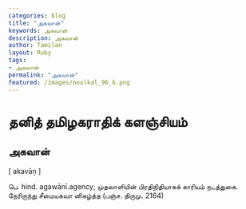 ```yaml
---  
categories: blog  
title: "அகவான்"
keywords: அகவான்  
description: அகவான்
author: Tamilan  
layout: Ruby  
tags:     
- அகவான்
permalink: "அகவான்"  
featured: /images/noolkal_96_6.png  
--- 
```

# தனித் தமிழகராதிக் களஞ்சியம்
## அகவான்

[ akavāṉ ]  
  
பெ. hind. agawānī.agency; முதலாளியின் பிரதிநிதியாகக் காரியம் நடத்துகை. நேரிருந்து சீமையகவா னிகழ்த்த (பஞ்ச. திருமு. 2164)